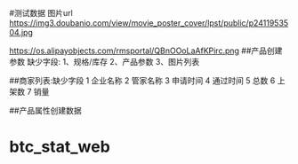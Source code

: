 #测试数据
图片url
https://img3.doubanio.com/view/movie_poster_cover/lpst/public/p2411953504.jpg

https://os.alipayobjects.com/rmsportal/QBnOOoLaAfKPirc.png
##产品创建参数
缺少字段: 
1、规格/库存
2、产品参数
3、图片列表

##商家列表:缺少字段
 1 企业名称
 2 管家名称
 3 申请时间
 4 通过时间
 5 总数
 6 上架数
 7 销量 
 
 ##产品属性创建数据
 
# btc_stat_web
